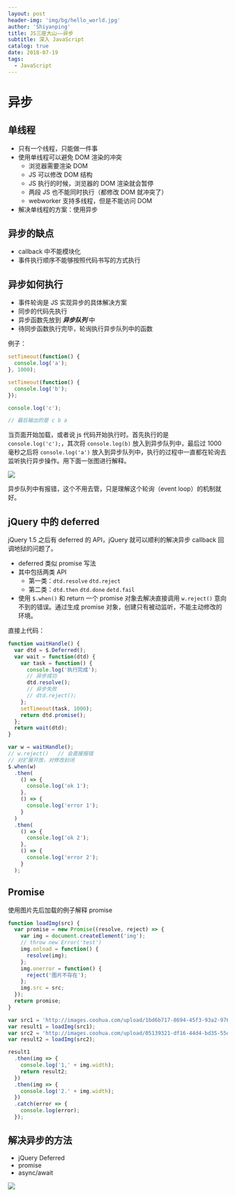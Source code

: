 ```yaml
---
layout: post
header-img: 'img/bg/hello_world.jpg'
author: 'Shiyanping'
title: JS三座大山——异步
subtitle: 深入 JavaScript
catalog: true
date: 2018-07-19
tags: 
  - JavaScript
---
```


# 异步

## 单线程

- 只有一个线程，只能做一件事
- 使用单线程可以避免 DOM 渲染的冲突
  - 浏览器需要渲染 DOM
  - JS 可以修改 DOM 结构
  - JS 执行的时候，浏览器的 DOM 渲染就会暂停
  - 两段 JS 也不能同时执行（都修改 DOM 就冲突了）
  - webworker 支持多线程，但是不能访问 DOM
- 解决单线程的方案：使用异步

<!-- more -->

## 异步的缺点

- callback 中不能模块化
- 事件执行顺序不能够按照代码书写的方式执行

## 异步如何执行

- 事件轮询是 JS 实现异步的具体解决方案
- 同步的代码先执行
- 异步函数先放到 **_异步队列_** 中
- 待同步函数执行完毕，轮询执行异步队列中的函数

例子：

```javascript
setTimeout(function() {
  console.log('a');
}, 1000);

setTimeout(function() {
  console.log('b');
});

console.log('c');

// 最后输出的是 c b a
```

当页面开始加载，或者说 js 代码开始执行时。首先执行的是`console.log('c');`，其次将 `console.log(b)` 放入到异步队列中，最后过 1000 毫秒之后将 `console.log('a')` 放入到异步队列中，执行的过程中一直都在轮询去监听执行异步操作。用下面一张图进行解释。

![](https://user-gold-cdn.xitu.io/2018/7/19/164b2bc9309a8081?w=1488&h=664&f=jpeg&s=167328)

异步队列中有报错，这个不用去管，只是理解这个轮询（event loop）的机制就好。

## jQuery 中的 deferred

jQuery 1.5 之后有 deferred 的 API，jQuery 就可以顺利的解决异步 callback 回调地狱的问题了。

- deferred 类似 promise 写法
- 其中包括两类 API
  - 第一类：`dtd.resolve` `dtd.reject`
  - 第二类：`dtd.then` `dtd.done` `detd.fail`
- 使用 `$.when()` 和 return 一个 promise 对象去解决直接调用 `w.reject()` 意向不到的错误。通过生成 promise 对象，创建只有被动监听，不能主动修改的环境。

直接上代码：

```javascript
function waitHandle() {
  var dtd = $.Deferred();
  var wait = function(dtd) {
    var task = function() {
      console.log('执行完成');
      // 异步成功
      dtd.resolve();
      // 异步失败
      // dtd.reject();
    };
    setTimeout(task, 1000);
    return dtd.promise();
  };
  return wait(dtd);
}

var w = waitHandle();
// w.reject()   // 会直接报错
// 对扩展开放，对修改封闭
$.when(w)
  .then(
    () => {
      console.log('ok 1');
    },
    () => {
      console.log('error 1');
    }
  )
  .then(
    () => {
      console.log('ok 2');
    },
    () => {
      console.log('error 2');
    }
  );
```

## Promise

使用图片先后加载的例子解释 promise

```javascript
function loadImg(src) {
  var promise = new Promise((resolve, reject) => {
    var img = document.createElement('img');
    // throw new Error('test')
    img.onload = function() {
      resolve(img);
    };
    img.onerror = function() {
      reject('图片不存在');
    };
    img.src = src;
  });
  return promise;
}

var src1 = 'http://images.coohua.com/upload/1bd6b717-8694-45f3-93a2-9766997524fe.jpg';
var result1 = loadImg(src1);
var src2 = 'http://images.coohua.com/upload/05139321-df16-44d4-bd35-55db7d298a421.jpg';
var result2 = loadImg(src2);

result1
  .then(img => {
    console.log('1,' + img.width);
    return result2;
  })
  .then(img => {
    console.log('2.' + img.width);
  })
  .catch(error => {
    console.log(error);
  });
```

## 解决异步的方法

- jQuery Deferred
- promise
- async/await

![](https://user-gold-cdn.xitu.io/2018/7/19/164b2bc578c59910?w=1488&h=664&f=jpeg&s=167328)
